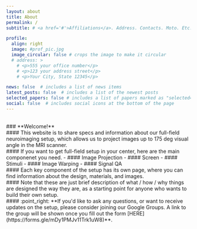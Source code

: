 ```yaml
---
layout: about
title: About
permalink: /
subtitle: # <a href='#'>Affiliations</a>. Address. Contacts. Moto. Etc.

profile:
  align: right
  image: #prof_pic.jpg
  image_circular: false # crops the image to make it circular
  # address: >
    # <p>555 your office number</p>
    # <p>123 your address street</p>
    # <p>Your City, State 12345</p>

news: false  # includes a list of news items
latest_posts: false  # includes a list of the newest posts
selected_papers: false # includes a list of papers marked as "selected={true}"
social: false  # includes social icons at the bottom of the page
---
```



<br>
### **Welcome!**

<br>
#### This website is to share specs and information about our full-field neuroimaging setup, which allows us to project images up to 175 deg visual angle in the MRI scanner. 

<br>
#### If you want to get full-field setup in your center, here are the main componenet you need. 
  - #### Image Projection
  - #### Screen
  - #### Stimuli
  - #### Image Warping
  - #### Signal QA

<br>
#### Each key component of the setup has its own page, where you can find information about the design, materials, and images. 

<br> 
#### Note that these are just brief description of what / how / why things are designed the way they are, as a starting point for anyone who wants to build their own setup.

<br>
#### :point_right: **If you'd like to ask any questions, or want to receive updates on the setup, please consider joining our Google Groups. A link to the group will be shown once you fill out the form [HERE](https://forms.gle/mDy1PMJv11Trk1uW8)**.   
